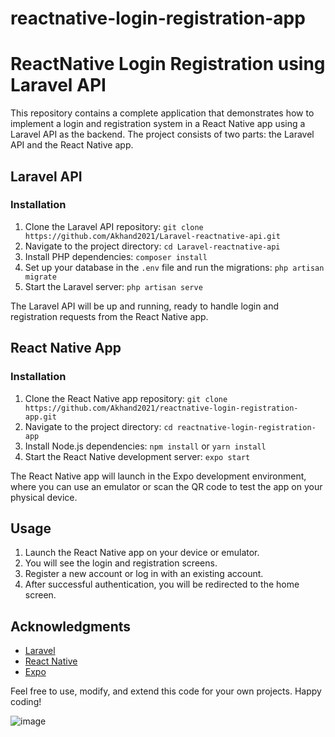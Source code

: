 # reactnative-login-registration-app

# ReactNative Login Registration using Laravel API

This repository contains a complete application that demonstrates how to implement a login and registration system in a React Native app using a Laravel API as the backend. The project consists of two parts: the Laravel API and the React Native app.

## Laravel API

### Installation

1. Clone the Laravel API repository: `git clone https://github.com/Akhand2021/Laravel-reactnative-api.git`
2. Navigate to the project directory: `cd Laravel-reactnative-api`
3. Install PHP dependencies: `composer install`
4. Set up your database in the `.env` file and run the migrations: `php artisan migrate`
5. Start the Laravel server: `php artisan serve`

The Laravel API will be up and running, ready to handle login and registration requests from the React Native app.

## React Native App

### Installation

1. Clone the React Native app repository: `git clone https://github.com/Akhand2021/reactnative-login-registration-app.git`
2. Navigate to the project directory: `cd reactnative-login-registration-app`
3. Install Node.js dependencies: `npm install` or `yarn install`
4. Start the React Native development server: `expo start`

The React Native app will launch in the Expo development environment, where you can use an emulator or scan the QR code to test the app on your physical device.

## Usage

1. Launch the React Native app on your device or emulator.
2. You will see the login and registration screens.
3. Register a new account or log in with an existing account.
4. After successful authentication, you will be redirected to the home screen.

## Acknowledgments

- [Laravel](https://laravel.com/)
- [React Native](https://reactnative.dev/)
- [Expo](https://expo.dev/)

Feel free to use, modify, and extend this code for your own projects. Happy coding!

![image](https://github.com/Akhand2021/reactnative-login-registration-app/assets/104663417/e4aa8103-3625-4673-ba7c-5827247edd93)
